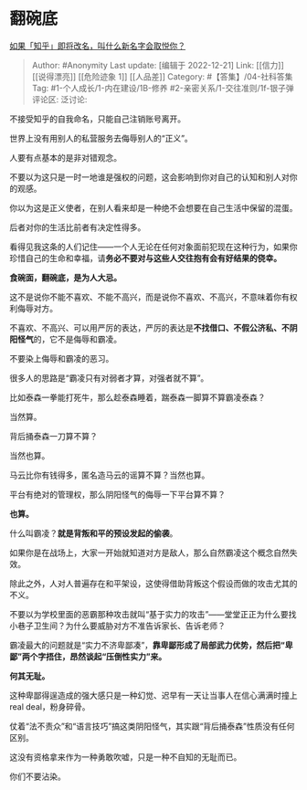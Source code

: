 # 翻碗底
[如果「知乎」即将改名，叫什么新名字会取悦你？](https://www.zhihu.com/question/370501557/answer/1012025229)

> Author: #Anonymity
> Last update: [编辑于 2022-12-21]
> Link: [[信力]] [[说得漂亮]] [[危险迹象 1]] [[人品差]]
> Category: #【答集】/04-社科答集
> Tag: #1-个人成长/1-内在建设/1B-修养  #2-亲密关系/1-交往准则/1f-银子弹
> 评论区:
> 泛讨论:

不接受知乎的自我命名，只能自己注销账号离开。

世界上没有用别人的私营服务去侮辱别人的“正义”。

人要有点基本的是非对错观念。

不要以为这只是一时一地谁是强权的问题，这会影响到你对自己的认知和别人对你的观感。

你以为这是正义使者，在别人看来却是一种绝不会想要在自己生活中保留的混蛋。

后者对你的生活比前者有决定性得多。

看得见我这条的人们记住——一个人无论在任何对象面前犯现在这种行为，如果你珍惜自己的生命和幸福，请**务必不要对与这些人交往抱有会有好结果的侥幸。**

**食碗面，翻碗底，是为人大忌。**

这不是说你不能不喜欢、不能不高兴，而是说你不喜欢、不高兴，不意味着你有权利侮辱对方。

不喜欢、不高兴、可以用严厉的表达，严厉的表达是**不找借口、不假公济私、不阴阳怪气**的，它不是侮辱和霸凌。

不要染上侮辱和霸凌的恶习。

很多人的思路是“霸凌只有对弱者才算，对强者就不算”。

比如泰森一拳能打死牛，那么趁泰森睡着，踹泰森一脚算不算霸凌泰森？

当然算。

背后捅泰森一刀算不算？

当然也算。

马云比你有钱得多，匿名造马云的谣算不算？当然也算。

平台有绝对的管理权，那么阴阳怪气的侮辱一下平台算不算？

**也算。**

什么叫霸凌？**就是背叛和平的预设发起的偷袭**。

如果你是在战场上，大家一开始就知道对方是敌人，那么自然霸凌这个概念自然失效。

除此之外，人对人普遍存在和平架设，这使得借助背叛这个假设而做的攻击尤其的不义。

不要以为学校里面的恶霸那种攻击就叫“基于实力的攻击”——堂堂正正为什么要找小巷子卫生间？为什么要威胁对方不准告诉家长、告诉老师？

霸凌最大的问题就是“实力不济卑鄙凑”，**靠卑鄙形成了局部武力优势，然后把“卑鄙”两个字捂住，昂然谈起“压倒性实力”来。**

**何其无耻。**

这种卑鄙得逞造成的强大感只是一种幻觉、迟早有一天让当事人在信心满满时撞上real deal，粉身碎骨。

仗着“法不责众”和“语言技巧”搞这类阴阳怪气，其实跟“背后捅泰森”性质没有任何区别。

这没有资格拿来作为一种勇敢吹嘘，只是一种不自知的无耻而已。

你们不要沾染。
